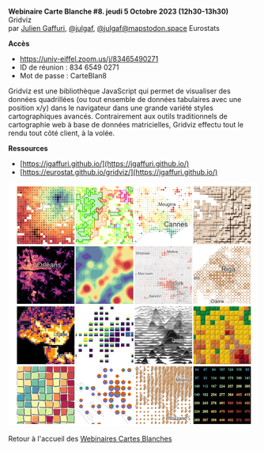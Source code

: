 **Webinaire Carte Blanche #8. jeudi 5 Octobre 2023 (12h30-13h30)** </br>
Gridviz </br>
par [Julien Gaffuri]([https://datagistips.hypotheses.org/author/datagistips](https://jgaffuri.github.io/)), [@julgaf](https://twitter.com/julgaf), [@julgaf@mapstodon.space](https://mapstodon.space/@julgaf) Eurostats  </br>

**Accès**

- https://univ-eiffel.zoom.us/j/83465490271
- ID de réunion : 834 6549 0271
- Mot de passe : CarteBlan8


Gridviz est une  bibliothèque JavaScript qui permet de visualiser des données quadrillées (ou tout ensemble de données tabulaires avec une position x/y) dans le navigateur dans une grande variété styles cartographiques avancés. 
Contrairement aux outils traditionnels de cartographie web à base de données matricielles, Gridviz effectu tout le rendu tout côté client, à la volée.


**Ressources** </br>

- [https://jgaffuri.github.io/](https://jgaffuri.github.io/)
- [https://eurostat.github.io/gridviz/](https://jgaffuri.github.io/)

<img src="gridviz.png"></img>

Retour à l'accueil des [Webinaires Cartes Blanches](https://github.com/magisAR9/webinaires)





